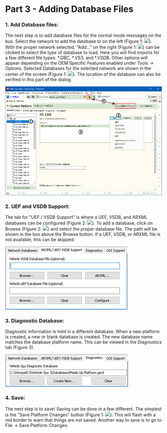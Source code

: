 # Part 3 - Adding Database Files

### 1. Add Database files:

The next step is to add database files for the normal mode messages on the bus. Select the network to add the database to on the left (Figure 1: ![](https://cdn.intrepidcs.net/support/VehicleSpy/assets/smOne.gif)). With the proper network selected, "Add..." on the right (Figure 1: ![](https://cdn.intrepidcs.net/support/VehicleSpy/assets/smTwo.gif)) can be clicked to select the type of database to load. Here you will find imports for a few different file types: \*.DBC, \*.VS3, and \*.VSDB. Other options will appear depending on the OEM Specific Features enabled under Tools -> Options. Selected Databases for the selected network are shown in the center of the screen (Figure 1: ![](https://cdn.intrepidcs.net/support/VehicleSpy/assets/smThree.gif)). The location of the database can also be verified in this part of the dialog.

![Figure 1: Adding a database file](../../.gitbook/assets/PlatformAddDBC.gif)

### 2. UEF and VSDB Support:

The tab for "UEF / VSDB Support" is where a UEF, VSDB, and ARXML databases can be configured (Figure 2: ![](https://cdn.intrepidcs.net/support/VehicleSpy/assets/smOne.gif)). To add a database, click on Browse (Figure 2: ![](https://cdn.intrepidcs.net/support/VehicleSpy/assets/smTwo.gif)) and select the proper database file. The path will be shown in the box above the Browse button. If a UEF, VSDB, or ARXML file is not available, this can be skipped.

![Figure 2: UEF and VSDB files](../../.gitbook/assets/dbUefVsdbAdd.gif)

### 3. Diagnostic Database:

Diagnostic information is held in a different database. When a new platform is created, a new or blank database is created. The new database name matches the database platform name. This can be viewed in the Diagnostics tab (Figure 3).

![Figure 3: Diagnostic Database](../../.gitbook/assets/dbGMDSetup.gif)

### 4. Save:

The next step is to save! Saving can be done in a few different. The simplest is the "Save Platform Changes" button (Figure 1: ![](https://cdn.intrepidcs.net/support/VehicleSpy/assets/smFour.gif)). This will flash with a red border to warn that things are not saved. Another way to save is to go to File -> Save Platform Changes.
